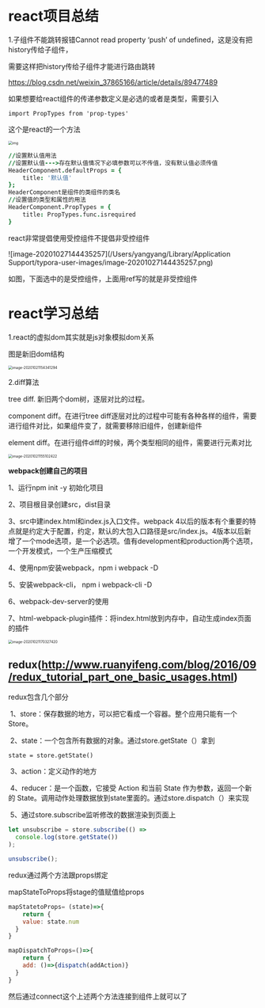 # react项目总结

1.子组件不能跳转报错Cannot read property ‘push’ of undefined，这是没有把history传给子组件，
<BottomBar  history={this.props.history}/>

需要这样把history传给子组件才能进行路由跳转

https://blog.csdn.net/weixin_37865166/article/details/89477489

如果想要给react组件的传递参数定义是必选的或者是类型，需要引入

```	
import PropTypes from 'prop-types'
```

这个是react的一个方法

<img src="https://img2018.cnblogs.com/i-beta/1470672/201911/1470672-20191120114320922-1234406628.png" alt="img" style="zoom:50%;" />

```j s
//设置默认值用法
//设置默认值--->存在默认值情况下必填参数可以不传值，没有默认值必须传值
HeaderComponent.defaultProps = {
    title: '默认值'
};
HeaderComponent是组件的类组件的类名
//设置值的类型和属性的用法
HeaderComponent.PropTypes = {
	title: PropTypes.func.isrequired
}
```

react非常提倡使用受控组件不提倡非受控组件

![image-20201027144435257](/Users/yangyang/Library/Application Support/typora-user-images/image-20201027144435257.png)

如图，下面选中的是受控组件，上面用ref写的就是非受控组件



# react学习总结

1.react的虚拟dom其实就是js对象模拟dom关系

图是新旧dom结构

<img src="/Users/yangyang/Library/Application Support/typora-user-images/image-20201021154341294.png" alt="image-20201021154341294" style="zoom:50%;" />

2.diff算法

tree diff. 新旧两个dom树，逐层对比的过程。

component diff。在进行tree diff逐层对比的过程中可能有各种各样的组件，需要进行组件对比，如果组件变了，就需要移除旧组件，创建新组件

element diff。在进行组件diff的时候，两个类型相同的组件，需要进行元素对比

<img src="/Users/yangyang/Library/Application Support/typora-user-images/image-20201021155102422.png" alt="image-20201021155102422" style="zoom:50%;" />

**webpack创建自己的项目**

1、运行npm init -y 初始化项目

2、项目根目录创建src，dist目录

3、src中建index.html和index.js入口文件。webpack 4以后的版本有个重要的特点就是约定大于配置，约定，默认的大包入口路径是src/index.js。4版本以后新增了一个mode选项，是一个必选项。值有development和production两个选项，一个开发模式，一个生产压缩模式

4、使用npm安装webpack，npm i webpack -D

5、安装webpack-cli， npm i webpack-cli -D

6、webpack-dev-server的使用

7、html-webpack-plugin插件：将index.html放到内存中，自动生成index页面的插件

<img src="/Users/yangyang/Library/Application Support/typora-user-images/image-20201021170327420.png" alt="image-20201021170327420" style="zoom:50%;" />









## redux(http://www.ruanyifeng.com/blog/2016/09/redux_tutorial_part_one_basic_usages.html)



redux包含几个部分

​	1、store：保存数据的地方，可以把它看成一个容器。整个应用只能有一个 Store。

​	2、state：一个包含所有数据的对象。通过store.getState（）拿到

```
state = store.getState()

```

​	3、action：定义动作的地方

​	4、reducer：是一个函数，它接受 Action 和当前 State 作为参数，返回一个新的 State。调用动作处理数据放到state里面的。通过store.dispatch（）来实现

​	5、通过store.subscribe监听修改的数据渲染到页面上

```javascript
let unsubscribe = store.subscribe(() =>
  console.log(store.getState())
);

unsubscribe();
```



redux通过两个方法跟props绑定

mapStateToProps将stage的值赋值给props

```js
mapStatetoProps= (state)=>{
	return {
    value: state.num
  }
}
```

```js
mapDispatchToProps=()=>{
	return {
    add: ()=>{dispatch(addAction)}
  }
}
```

然后通过connect这个上述两个方法连接到组件上就可以了



